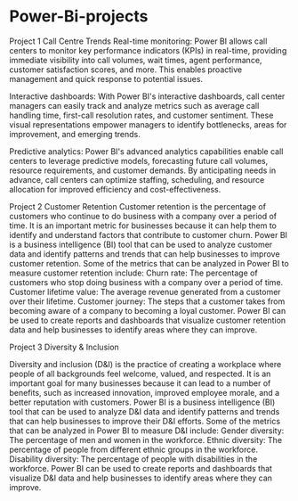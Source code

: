 # Power-Bi-projects

Project 1 
Call Centre Trends 
Real-time monitoring: Power BI allows call centers to monitor key performance indicators (KPIs) in real-time, providing immediate visibility into call volumes, wait times, agent performance, customer satisfaction scores, and more. This enables proactive management and quick response to potential issues.

Interactive dashboards: With Power BI's interactive dashboards, call center managers can easily track and analyze metrics such as average call handling time, first-call resolution rates, and customer sentiment. These visual representations empower managers to identify bottlenecks, areas for improvement, and emerging trends.

Predictive analytics: Power BI's advanced analytics capabilities enable call centers to leverage predictive models, forecasting future call volumes, resource requirements, and customer demands. By anticipating needs in advance, call centers can optimize staffing, scheduling, and resource allocation for improved efficiency and cost-effectiveness.

Project 2 
Customer Retention
Customer retention is the percentage of customers who continue to do business with a company over a period of time. It is an important metric for businesses because it can help them to identify and understand factors that contribute to customer churn.
Power BI is a business intelligence (BI) tool that can be used to analyze customer data and identify patterns and trends that can help businesses to improve customer retention.
Some of the metrics that can be analyzed in Power BI to measure customer retention include:
Churn rate: The percentage of customers who stop doing business with a company over a period of time.
Customer lifetime value: The average revenue generated from a customer over their lifetime.
Customer journey: The steps that a customer takes from becoming aware of a company to becoming a loyal customer.
Power BI can be used to create reports and dashboards that visualize customer retention data and help businesses to identify areas where they can improve.

Project 3
Diversity & Inclusion 

Diversity and inclusion (D&I) is the practice of creating a workplace where people of all backgrounds feel welcome, valued, and respected. It is an important goal for many businesses because it can lead to a number of benefits, such as increased innovation, improved employee morale, and a better reputation with customers.
Power BI is a business intelligence (BI) tool that can be used to analyze D&I data and identify patterns and trends that can help businesses to improve their D&I efforts.
Some of the metrics that can be analyzed in Power BI to measure D&I include:
Gender diversity: The percentage of men and women in the workforce.
Ethnic diversity: The percentage of people from different ethnic groups in the workforce.
Disability diversity: The percentage of people with disabilities in the workforce.
Power BI can be used to create reports and dashboards that visualize D&I data and help businesses to identify areas where they can improve.
